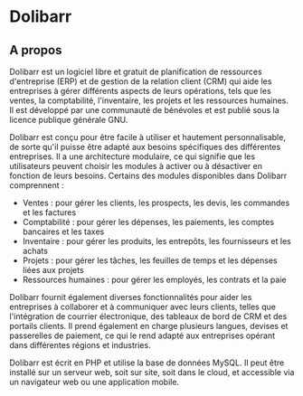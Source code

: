 # Dolibarr

## A propos

Dolibarr est un logiciel libre et gratuit de planification de ressources d'entreprise (ERP) et de gestion de la relation client (CRM) qui aide les entreprises à gérer différents aspects de leurs opérations, tels que les ventes, la comptabilité, l'inventaire, les projets et les ressources humaines. Il est développé par une communauté de bénévoles et est publié sous la licence publique générale GNU.

Dolibarr est conçu pour être facile à utiliser et hautement personnalisable, de sorte qu'il puisse être adapté aux besoins spécifiques des différentes entreprises. Il a une architecture modulaire, ce qui signifie que les utilisateurs peuvent choisir les modules à activer ou à désactiver en fonction de leurs besoins. Certains des modules disponibles dans Dolibarr comprennent :

- Ventes : pour gérer les clients, les prospects, les devis, les commandes et les factures
- Comptabilité : pour gérer les dépenses, les paiements, les comptes bancaires et les taxes
- Inventaire : pour gérer les produits, les entrepôts, les fournisseurs et les achats
- Projets : pour gérer les tâches, les feuilles de temps et les dépenses liées aux projets
- Ressources humaines : pour gérer les employés, les contrats et la paie

Dolibarr fournit également diverses fonctionnalités pour aider les entreprises à collaborer et à communiquer avec leurs clients, telles que l'intégration de courrier électronique, des tableaux de bord de CRM et des portails clients. Il prend également en charge plusieurs langues, devises et passerelles de paiement, ce qui le rend adapté aux entreprises opérant dans différentes régions et industries.

Dolibarr est écrit en PHP et utilise la base de données MySQL. Il peut être installé sur un serveur web, soit sur site, soit dans le cloud, et accessible via un navigateur web ou une application mobile.
